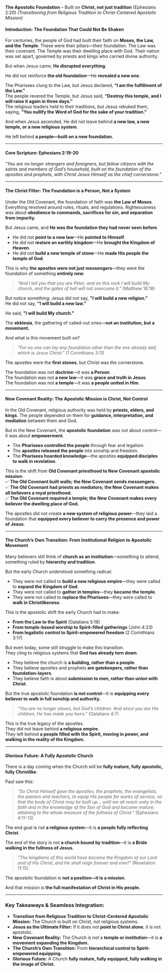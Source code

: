 **The Apostolic Foundation** – Built on **Christ, not just tradition** (Ephesians 2:20)
_(Transitioning from Religious Tradition to Christ-Centered Apostolic Mission)_

#### **Introduction: The Foundation That Could Not Be Shaken**

For centuries, the people of God had built their faith on **Moses, the Law, and the Temple**. These were their pillars—their foundation. The Law was their covenant. The Temple was their dwelling place with God. Their nation was set apart, governed by priests and kings who carried divine authority.

But when Jesus came, **He disrupted everything**.

He did not reinforce **the old foundation**—He **revealed a new one**.

The Pharisees clung to the Law, but Jesus declared, **“I am the fulfillment of the Law.”**  
The people revered the Temple, but Jesus said, **“Destroy this temple, and I will raise it again in three days.”**  
The religious leaders held to their traditions, but Jesus rebuked them, saying, **“You nullify the Word of God for the sake of your tradition.”**

And when Jesus ascended, He did not leave behind **a new law, a new temple, or a new religious system**.

He left behind **a people—built on a new foundation.**

---

#### **Core Scripture: Ephesians 2:19-20**

_"You are no longer strangers and foreigners, but fellow citizens with the saints and members of God’s household, built on the foundation of the apostles and prophets, with Christ Jesus Himself as the chief cornerstone."_

---

#### **The Christ Filter: The Foundation is a Person, Not a System**

Under the Old Covenant, the foundation of faith was **the Law of Moses**. Everything revolved around rules, rituals, and regulations. Righteousness was about **obedience to commands, sacrifices for sin, and separation from impurity**.

But Jesus came, and **He was the foundation they had never seen before**.

- He did not **point to a new law**—He **pointed to Himself**.
- He did not **restore an earthly kingdom**—He **brought the Kingdom of Heaven**.
- He did not **build a new temple of stone**—He **made His people the temple of God**.

This is why **the apostles were not just messengers**—they were the foundation of something **entirely new**.

> _"And I tell you that you are Peter, and on this rock I will build My church, and the gates of hell will not overcome it."_ (Matthew 16:18)

But notice something: Jesus did not say, **"I will build a new religion."**  
He did not say, **"I will build a new law."**

He said, **"I will build My church."**

The **ekklesia**, the gathering of called-out ones—**not an institution, but a movement.**

And what is this movement built on?

> _"For no one can lay any foundation other than the one already laid, which is Jesus Christ."_ (1 Corinthians 3:11)

The apostles were the **first stones**, but Christ was the cornerstone.

The foundation was not **doctrine**—it was **a Person**.  
The foundation was not **a new law**—it was **grace and truth in Jesus**.  
The foundation was not **a temple**—it was **a people united in Him**.

---

#### **New Covenant Reality: The Apostolic Mission is Christ, Not Control**

In the Old Covenant, religious authority was held by **priests, elders, and kings**. The people depended on them for **guidance, interpretation, and mediation** between them and God.

But in the New Covenant, the **apostolic foundation** was not about control—it was about **empowerment**.

- The **Pharisees controlled the people** through fear and legalism.
- The **apostles released the people** into sonship and freedom.
- The **Pharisees hoarded knowledge**—the apostles **equipped disciples to walk in revelation**.

This is the shift from **Old Covenant priesthood to New Covenant apostolic mission**:  
✅ **The Old Covenant built walls; the New Covenant sends messengers.**  
✅ **The Old Covenant had priests as mediators; the New Covenant makes all believers a royal priesthood.**  
✅ **The Old Covenant required a temple; the New Covenant makes every believer the dwelling place of God.**

The apostles did not create **a new system of religious power**—they laid a foundation that **equipped every believer to carry the presence and power of Jesus**.

---

#### **The Church’s Own Transition: From Institutional Religion to Apostolic Movement**

Many believers still think of **church as an institution**—something to attend, something ruled by **hierarchy and tradition**.

But the early Church understood something radical:

- They were not called to **build a new religious empire**—they were called to **expand the Kingdom of God**.
- They were not called to **gather in temples**—they **became the temple**.
- They were not called to **replace the Pharisees**—they were called to **walk in Christlikeness**.

This is the apostolic shift the early Church had to make:

- **From the Law to the Spirit** (Galatians 5:18)
- **From temple-based worship to Spirit-filled gatherings** (John 4:23)
- **From legalistic control to Spirit-empowered freedom** (2 Corinthians 3:17)

But even today, some still struggle to make this transition.  
They cling to religious systems that **God has already torn down**.

- They believe the church is **a building, rather than a people**.
- They believe apostles and prophets **are gatekeepers, rather than foundation-layers**.
- They believe faith is about **submission to men, rather than union with Christ**.

But the true apostolic foundation **is not control**—it is **equipping every believer to walk in full sonship and authority.**

> _"You are no longer slaves, but God’s children. And since you are His children, He has made you heirs."_ (Galatians 4:7)

This is the true legacy of the apostles.  
They did not leave behind **a religious empire**.  
They left behind **a people filled with the Spirit, moving in power, and walking in the reality of the Kingdom.**

---

#### **Glorious Future: A Fully Apostolic Church**

There is a day coming when the Church will be **fully mature, fully apostolic, fully Christlike**.

Paul saw this:

> _"So Christ Himself gave the apostles, the prophets, the evangelists, the pastors and teachers, to equip His people for works of service, so that the body of Christ may be built up… until we all reach unity in the faith and in the knowledge of the Son of God and become mature, attaining to the whole measure of the fullness of Christ."_ (Ephesians 4:11-13)

The end goal is not **a religious system**—it is **a people fully reflecting Christ**.

The end of the story is not **a church bound by tradition**—it is **a Bride walking in the fullness of Jesus.**

> _"The kingdoms of this world have become the Kingdom of our Lord and of His Christ, and He shall reign forever and ever!"_ (Revelation 11:15)

The apostolic foundation is **not a position—it is a mission**.

And that mission is **the full manifestation of Christ in His people.**

---

### **Key Takeaways & Seamless Integration:**

- **Transition from Religious Tradition to Christ-Centered Apostolic Mission:** The Church is built on Christ, not religious systems.
- **Jesus as the Ultimate Filter:** If it does not **point to Christ alone**, it is not apostolic.
- **New Covenant Reality:** The Church is not a **temple or institution**—it is **a movement expanding the Kingdom.**
- **The Church’s Own Transition:** From **hierarchical control to Spirit-empowered equipping.**
- **Glorious Future:** A Church **fully mature, fully equipped, fully walking in the image of Christ.**